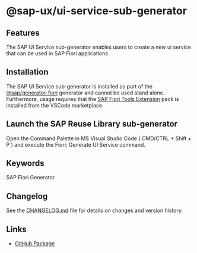 # @sap-ux/ui-service-sub-generator

## Features

The SAP UI Service sub-generator enables users to create a new ui service that can be used in SAP Fiori applications

## Installation

The SAP UI Service sub-generator is installed as part of the [@sap/generator-fiori](https://www.npmjs.com/package/@sap/generator-fiori) generator and cannot be used stand alone. Furthermore, usage requires that the [SAP Fiori Tools Extension](https://marketplace.visualstudio.com/items?itemName=SAPSE.sap-ux-fiori-tools-extension-pack) pack is installed from the VSCode marketplace.

## Launch the SAP Reuse Library sub-generator

Open the Command Palette in MS Visual Studio Code ( CMD/CTRL + Shift + P ) and execute the Fiori: Generate UI Service command.

## Keywords
SAP Fiori Generator

## Changelog

See the [CHANGELOG.md](https://github.com/SAP/open-ux-tools/blob/main/packages/ui-service-sub-generator/CHANGELOG.md) file for details on changes and version history.
## Links

- [GitHub Package](https://github.com/SAP/open-ux-tools/tree/main/packages/ui-service-sub-generator)